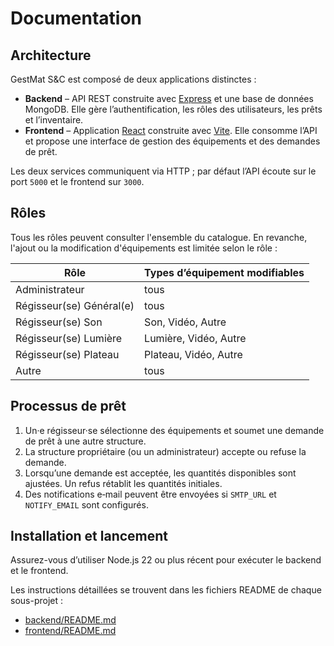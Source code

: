 # Documentation

## Architecture

GestMat S&C est composé de deux applications distinctes :

- **Backend** – API REST construite avec [Express](https://expressjs.com/) et une base de données MongoDB. Elle gère l’authentification, les rôles des utilisateurs, les prêts et l’inventaire.
- **Frontend** – Application [React](https://react.dev/) construite avec [Vite](https://vitejs.dev/). Elle consomme l’API et propose une interface de gestion des équipements et des demandes de prêt.

Les deux services communiquent via HTTP ; par défaut l’API écoute sur le port `5000` et le frontend sur `3000`.

## Rôles

Tous les rôles peuvent consulter l'ensemble du catalogue. En revanche, l'ajout ou la modification d'équipements est limitée selon le rôle :

| Rôle | Types d’équipement modifiables |
| --- | --- |
| Administrateur | tous |
| Régisseur(se) Général(e) | tous |
| Régisseur(se) Son | Son, Vidéo, Autre |
| Régisseur(se) Lumière | Lumière, Vidéo, Autre |
| Régisseur(se) Plateau | Plateau, Vidéo, Autre |
| Autre | tous |

## Processus de prêt

1. Un·e régisseur·se sélectionne des équipements et soumet une demande de prêt à une autre structure.
2. La structure propriétaire (ou un administrateur) accepte ou refuse la demande.
3. Lorsqu’une demande est acceptée, les quantités disponibles sont ajustées. Un refus rétablit les quantités initiales.
4. Des notifications e‑mail peuvent être envoyées si `SMTP_URL` et `NOTIFY_EMAIL` sont configurés.

## Installation et lancement

Assurez-vous d’utiliser Node.js 22 ou plus récent pour exécuter le backend et le frontend.

Les instructions détaillées se trouvent dans les fichiers README de chaque sous-projet :

- [backend/README.md](../backend/README.md)
- [frontend/README.md](../frontend/README.md)
